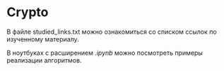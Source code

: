 # Crypto
В файле studied_links.txt можно ознакомиться со списком ссылок по изученному материалу.

В ноутбуках с расширением *.ipynb* можно посмотреть примеры реализации алгоритмов.
